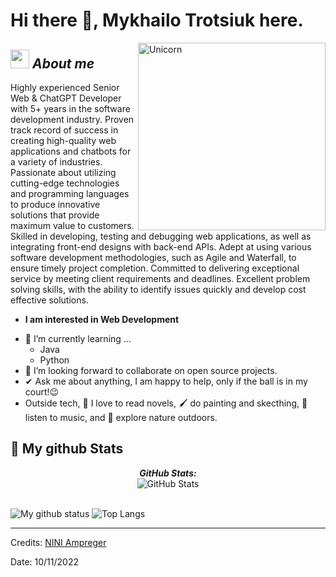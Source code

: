 # Hi there 👋, Mykhailo Trotsiuk here. 

<img align="right" width=300px alt="Unicorn" src="https://c.tenor.com/GN73MKBawZYAAAAi/busy-cute.gif" />

## <img src="https://media.giphy.com/media/ObNTw8Uzwy6KQ/giphy.gif" width="30px">&nbsp;***About me***

Highly experienced Senior Web & ChatGPT Developer with 5+ years in the software development industry. Proven track record of success in creating high-quality web applications and chatbots for a variety of industries. Passionate about utilizing cutting-edge technologies and programming languages to produce innovative solutions that provide maximum value to customers. Skilled in developing, testing and debugging web applications, as well as integrating front-end designs with back-end APIs. Adept at using various software development methodologies, such as Agile and Waterfall, to ensure timely project completion. Committed to delivering exceptional service by meeting client requirements and deadlines. Excellent problem solving skills, with the ability to identify issues quickly and develop cost effective solutions.

* **I am interested in Web Development**
- 🌱 I’m currently learning ...
  - Java
  - Python
- 👯 I’m looking forward to collaborate on open source projects.
- ✔ Ask me about anything, I am happy to help, only if the ball is in my court!😉<br>
- Outside tech, 📖 I love to read novels, 🖌️ do painting and skecthing, 🎵 listen to music, and 🌴 explore nature outdoors.


<h2>👀 My github Stats</h2>

<div>
<!--   <p align="center">
    <b><em>Now listening to:</em></b> <br/>
    <img src="https://spotify-github-profile.vercel.app/api/view?uid=NINIAmpreger&cover_image=true&theme=novatorem" alt="Now Listenting to" />
  </p> -->
  
  <p align="center">
  <b><em>GitHub Stats:</em></b> <br/>
    <img src="https://github-readme-streak-stats.herokuapp.com/?user=NINIAmpreger" alt="GitHub Stats" /> <br/><br/>
  
</div>

![My github status](https://github-readme-stats.vercel.app/api?username=NINIAmpreger&show_icons=true&include_all_commits=true)
![Top Langs](https://github-readme-stats.vercel.app/api/top-langs/?username=NINIAmpreger&layout=compact)

---------------------------------------------------------------------------------------------------------------------
Credits: <a href="https://github.com/NINIAmpreger">NINI Ampreger</a>

Date: 10/11/2022
